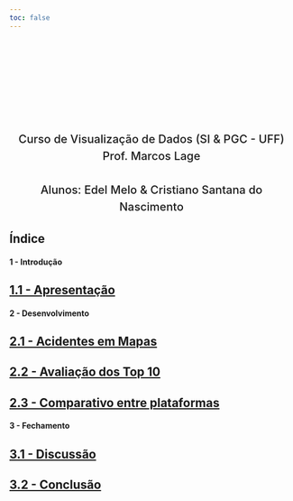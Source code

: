 ```yaml
---
toc: false
---
```


<style>
.hero {
    display: flex;
    flex-direction: column;
    align-items: center;
    font-family: var(--sans-serif);
    margin: 0rem 0 0rem;
    text-wrap: balance;
    text-align: center;
}

.hero h1 {
    margin: 2rem 0;
    max-width: none;
    font-size: 28px;
    font-weight: 400;
    line-height: 1.1;
    background: linear-gradient(30deg, var(--theme-foreground-focus), currentColor);
    -webkit-background-clip: text;
    -webkit-text-fill-color: transparent;
    background-clip: text;
}

.hero h2 {
    margin: 0;
    max-width: 34em;
    font-size: 20px;
    font-style: initial;
    font-weight: 500;
    line-height: 1.5;
    color: var(--theme-foreground-muted);
}

@media (min-width: 640px) {
    .hero h1 {
        font-size: 90px;
    }
}

p { max-width: none; }
>

</style>

<div class="hero">
    <h1>Trabalho</h1>
    <h2>Curso de Visualização de Dados (SI & PGC - UFF)<br>Prof. Marcos Lage</h2>
     <h2><br>Alunos: Edel Melo & Cristiano Santana do Nascimento</h2>
</div>

## Índice
<div class="grid grid-cols-3">
<span class="card"><h4>1 - Introdução<br></h4>
    <div class="card" flex>
        <h2><a href="1-Apresentacao">1.1 - Apresentação</a></h2>
    </div>
</span>
<span class="card"><h4>2 - Desenvolvimento<br></h4>
    <div class="card" >
        <h2><a href="2-Acidentes em mapas">2.1 - Acidentes em Mapas</a></h2>
    </div>
    <div class="card" >
        <h2><a href="3-Top10">2.2 - Avaliação dos Top 10</a></h2>
    </div>
    <div class="card" >
        <h2><a href="4-Comparativo">2.3 - Comparativo entre plataformas</a></h2>
    </div>
</span>
<span class="card"><h4>3 - Fechamento<br></h4>
    <div class="card">
        <h2><a href="5- Discussao">3.1 - Discussão</a></h2>
    </div>
    <div class="card" >
        <h2><a href="6-Conclusao">3.2 - Conclusão</a></h2>
    </div>
</span>
</div>
